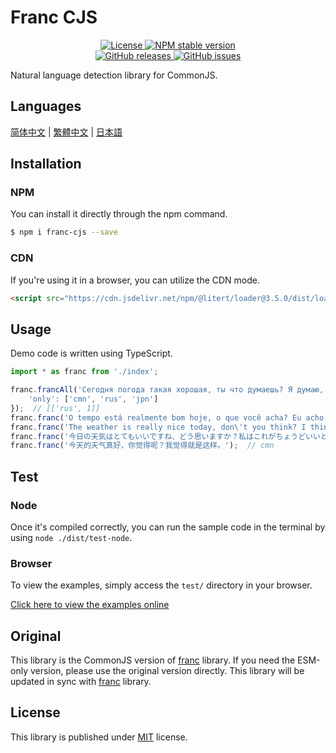 # Franc CJS

<p align="center">
    <a href="https://github.com/maiyun/franc-cjs/blob/master/LICENSE">
        <img alt="License" src="https://img.shields.io/github/license/maiyun/franc-cjs?color=blue" />
    </a>
    <a href="https://www.npmjs.com/package/franc-cjs">
        <img alt="NPM stable version" src="https://img.shields.io/npm/v/franc-cjs?color=brightgreen&logo=npm" />
    </a><br>
    <a href="https://github.com/maiyun/franc-cjs/releases">
        <img alt="GitHub releases" src="https://img.shields.io/github/v/release/maiyun/franc-cjs?color=brightgreen&logo=github" />
    </a>
    <a href="https://github.com/maiyun/franc-cjs/issues">
        <img alt="GitHub issues" src="https://img.shields.io/github/issues/maiyun/franc-cjs?color=blue&logo=github" />
    </a>
</p>

Natural language detection library for CommonJS.

## Languages

[简体中文](doc/README.sc.md) | [繁體中文](doc/README.tc.md) | [日本語](doc/README.ja.md)

## Installation

### NPM

You can install it directly through the npm command.

```sh
$ npm i franc-cjs --save
```

### CDN

If you're using it in a browser, you can utilize the CDN mode.

```html
<script src="https://cdn.jsdelivr.net/npm/@litert/loader@3.5.0/dist/loader.min.js?path=index&npm={'franc-cjs':'6.1.0-patch.3'}"></script>
```

## Usage

Demo code is written using TypeScript.

```typescript
import * as franc from './index';

franc.francAll('Сегодня погода такая хорошая, ты что думаешь? Я думаю, что просто так.', {
    'only': ['cmn', 'rus', 'jpn']
});  // [['rus', 1]]
franc.franc('O tempo está realmente bom hoje, o que você acha? Eu acho que é isso.');  // por
franc.franc('The weather is really nice today, don\'t you think? I think it\'s just perfect.');  // eng
franc.franc('今日の天気はとてもいいですね、どう思いますか？私はこれがちょうどいいと思います。');  // jpn
franc.franc('今天的天气真好，你觉得呢？我觉得就是这样。');  // cmn
```

## Test

### Node

Once it's compiled correctly, you can run the sample code in the terminal by using `node ./dist/test-node`.

### Browser

To view the examples, simply access the `test/` directory in your browser.

[Click here to view the examples online](https://maiyun.github.io/franc-cjs/test/)

## Original

This library is the CommonJS version of [franc](https://github.com/wooorm/franc) library. If you need the ESM-only version, please use the original version directly. This library will be updated in sync with [franc](https://github.com/wooorm/franc) library.

## License

This library is published under [MIT](./LICENSE) license.
